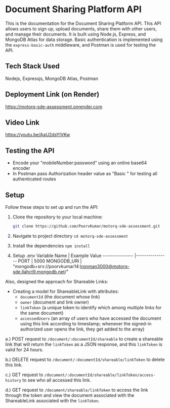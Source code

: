 # Document Sharing Platform API

This is the documentation for the Document Sharing Platform API. This API allows users to sign up, upload documents, share them with other users, and manage their documents. It is built using Node.js, Express, and MongoDB Atlas for data storage. Basic authentication is implemented using the `express-basic-auth` middleware, and Postman is used for testing the API.

## Tech Stack Used
Nodejs, Expressjs, MongoDB Atlas, Postman

## Deployment Link (on Render)
https://motorq-sde-assessment.onrender.com

## Video Link
https://youtu.be/AaU2dsYIVKw

## Testing the API
- Encode your "mobileNumber:password" using an online base64 encoder
- In Postman pass Authorization header value as "Basic <encoded-value>" for testing all authenticated routes

## Setup

Follow these steps to set up and run the API:

1. Clone the repository to your local machine:

   ```bash
   git clone https://github.com/PoorvKumar/motorq-sde-assessment.git

2. Navigate to project directory
  `cd motorq-sde-assessment`

3. Install the dependencies
    `npm install`

4. Setup .env
  Variable Name | Example Value
--------------- |----------------
PORT            |  5000
MONGODB_URI     |  "mongodb+srv://poorvkumar14:Ironman3000@motorq-sde.llahct9.mongodb.net/"

Also, designed the approach for Shareable Links:

- Creating a model for ShareableLink with attributes:
  - `documentId` (the document whose link)
  - `owner` (document and link owner)
  - `linkToken` (a unique token to identify which among multiple links for the same document)
  - `accessedUsers` (an array of users who have accessed the document using this link according to timestamp; whenever the signed-in authorized user opens the link, they get added to the array)

a.) POST request to `/document/:documentId/shareable` to create a shareable link that will return the `linkToken` as a JSON response, and this `linkToken` is valid for 24 hours.

b.) DELETE request to `/document/:documentId/shareable/linkToken` to delete this link.

c.) GET request to `/document/:documentId/shareable/linkToken/access-history` to see who all accessed this link.

d.) GET request to `/document/shareable/linkToken` to access the link through the token and view the document associated with the ShareableLink associated with the `linkToken`.


